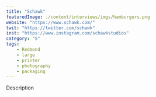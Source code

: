 ```yaml
---
title: "Schawk"
featuredImage: ./content/interviews/imgs/hamburgers.png
website: "https://www.schawk.com/"
twit: "https://twitter.com/schawk"
inst: "https://www.instagram.com/schawkstudios"
category: "S"
tags:
    - Redmond
    - large
    - printer
    - photography
    - packaging
---
```


Description
